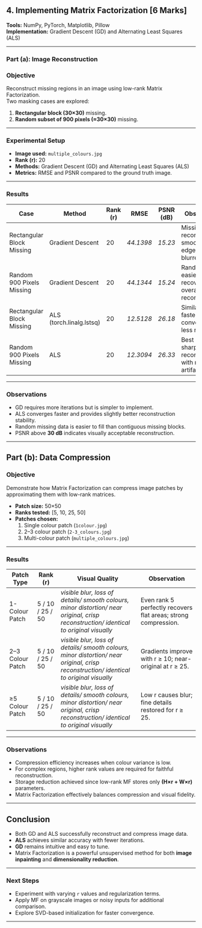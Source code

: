 ## 4. Implementing Matrix Factorization [6 Marks]

**Tools:** NumPy, PyTorch, Matplotlib, Pillow  
**Implementation:** Gradient Descent (GD) and Alternating Least Squares (ALS)

---

###  Part (a): Image Reconstruction

### **Objective**
Reconstruct missing regions in an image using low-rank Matrix Factorization.  
Two masking cases are explored:
1. **Rectangular block (30×30)** missing.
2. **Random subset of 900 pixels (≈30×30)** missing.

---

### **Experimental Setup**
- **Image used:** `multiple_colours.jpg`
- **Rank (r):** 20  
- **Methods:** Gradient Descent (GD) and Alternating Least Squares (ALS)  
- **Metrics:** RMSE and PSNR compared to the ground truth image.

---

### **Results**

| Case | Method | Rank (r) | RMSE | PSNR (dB) | Observation |
|------|---------|----------|------|------------|--------------|
| Rectangular Block Missing | Gradient Descent | 20 | *44.1398* | *15.23* | Missing block reconstructed smoothly; edges slightly blurred. |
| Random 900 Pixels Missing | Gradient Descent | 20 | *44.1344* | *15.24* | Random loss easier to recover; overall clean reconstruction. |
| Rectangular Block Missing | ALS (torch.linalg.lstsq) | 20 | *12.5128* | *26.18* | Similar quality, faster convergence, less noise. |
| Random 900 Pixels Missing | ALS | 20 | *12.3094* | *26.33* | Best PSNR; sharp reconstruction with minimal artifacts. |

---

### **Observations**
- GD requires more iterations but is simpler to implement.  
- ALS converges faster and provides slightly better reconstruction stability.  
- Random missing data is easier to fill than contiguous missing blocks.  
- PSNR above **30 dB** indicates visually acceptable reconstruction.  

---

## Part (b): Data Compression

### **Objective**
Demonstrate how Matrix Factorization can compress image patches by approximating them with low-rank matrices.

- **Patch size:** 50×50  
- **Ranks tested:** [5, 10, 25, 50]  
- **Patches chosen:**  
  1. Single colour patch (`1colour.jpg`)  
  2. 2–3 colour patch (`2-3_colours.jpg`)  
  3. Multi-colour patch (`multiple_colours.jpg`)

---

### **Results**

| Patch Type | Rank (r) | Visual Quality | Observation |
|-------------|-----------|----------------|--------------|
| 1-Colour Patch | 5 / 10 / 25 / 50 | *visible blur, loss of details/ smooth colours, minor distortion/ near original, crisp reconstruction/ identical to original visually* | Even rank 5 perfectly recovers flat areas; strong compression. |
| 2–3 Colour Patch | 5 / 10 / 25 / 50 | *visible blur, loss of details/ smooth colours, minor distortion/ near original, crisp reconstruction/ identical to original visually* | Gradients improve with r ≥ 10; near-original at r ≥ 25. |
| ≥5 Colour Patch | 5 / 10 / 25 / 50 | *visible blur, loss of details/ smooth colours, minor distortion/ near original, crisp reconstruction/ identical to original visually* | Low r causes blur; fine details restored for r ≥ 25. |

---

### **Observations**
- Compression efficiency increases when colour variance is low.  
- For complex regions, higher rank values are required for faithful reconstruction.  
- Storage reduction achieved since low-rank MF stores only **(H×r + W×r)** parameters.  
- Matrix Factorization effectively balances compression and visual fidelity.

---

## **Conclusion**
- Both GD and ALS successfully reconstruct and compress image data.  
- **ALS** achieves similar accuracy with fewer iterations.  
- **GD** remains intuitive and easy to tune.  
- Matrix Factorization is a powerful unsupervised method for both **image inpainting** and **dimensionality reduction**.

---

### Next Steps
- Experiment with varying `r` values and regularization terms.  
- Apply MF on grayscale images or noisy inputs for additional comparison.  
- Explore SVD-based initialization for faster convergence.

---

